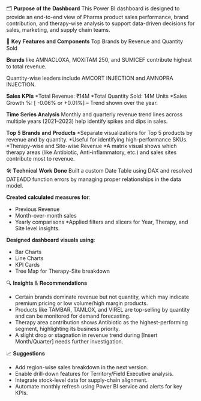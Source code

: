 🗂️ 𝐏𝐮𝐫𝐩𝐨𝐬𝐞 𝐨𝐟 𝐭𝐡𝐞 𝐃𝐚𝐬𝐡𝐛𝐨𝐚𝐫𝐝
This Power BI dashboard is designed to provide an end-to-end view of Pharma product sales performance, brand contribution, and therapy-wise analysis to support data-driven decisions for sales, marketing, and supply chain teams.

📌 𝐊𝐞𝐲 𝐅𝐞𝐚𝐭𝐮𝐫𝐞𝐬 𝐚𝐧𝐝 𝐂𝐨𝐦𝐩𝐨𝐧𝐞𝐧𝐭𝐬
Top Brands by Revenue and Quantity Sold

𝐁𝐫𝐚𝐧𝐝𝐬 like AMNACLOXA, MOXITAM 250, and SUMICEF contribute highest to total revenue.

Quantity-wise leaders include AMCORT INJECTION and AMNOPRA INJECTION.

𝐒𝐚𝐥𝐞𝐬 𝐊𝐏𝐈𝐬
*Total Revenue: ₹14M
*Total Quantity Sold: 14M Units
*Sales Growth %: [ -0.06% or +0.01%] – Trend shown over the year.

𝐓𝐢𝐦𝐞 𝐒𝐞𝐫𝐢𝐞𝐬 𝐀𝐧𝐚𝐥𝐲𝐬𝐢𝐬
Monthly and quarterly revenue trend lines across multiple years (2021–2023) help identify spikes and dips in sales.

𝐓𝐨𝐩 𝟓 𝐁𝐫𝐚𝐧𝐝𝐬 𝐚𝐧𝐝 𝐏𝐫𝐨𝐝𝐮𝐜𝐭𝐬
*Separate visualizations for Top 5 products by revenue and by quantity.
*Useful for identifying high-performance SKUs.
*Therapy-wise and Site-wise Revenue
*A matrix visual shows which therapy areas (like Antibiotic, Anti-inflammatory, etc.) and sales sites contribute most to revenue.

🛠️ 𝐓𝐞𝐜𝐡𝐧𝐢𝐜𝐚𝐥 𝐖𝐨𝐫𝐤 𝐃𝐨𝐧𝐞
Built a custom Date Table using DAX and resolved DATEADD function errors by managing proper relationships in the data model.

𝐂𝐫𝐞𝐚𝐭𝐞𝐝 𝐜𝐚𝐥𝐜𝐮𝐥𝐚𝐭𝐞𝐝 𝐦𝐞𝐚𝐬𝐮𝐫𝐞𝐬 𝐟𝐨𝐫:
* Previous Revenue
* Month-over-month sales
* Yearly comparisons
*Applied filters and slicers for Year, Therapy, and Site level insights.

𝐃𝐞𝐬𝐢𝐠𝐧𝐞𝐝 𝐝𝐚𝐬𝐡𝐛𝐨𝐚𝐫𝐝 𝐯𝐢𝐬𝐮𝐚𝐥𝐬 𝐮𝐬𝐢𝐧𝐠:
* Bar Charts
* Line Charts
* KPI Cards
* Tree Map for Therapy-Site breakdown

🔍 𝐈𝐧𝐬𝐢𝐠𝐡𝐭𝐬 & 𝐑𝐞𝐜𝐨𝐦𝐦𝐞𝐧𝐝𝐚𝐭𝐢𝐨𝐧𝐬
* Certain brands dominate revenue but not quantity, which may indicate premium pricing or low volume/high margin products.
* Products like TAMBAR, TAMLOX, and VIREL are top-selling by quantity and can be monitored for demand forecasting.
* Therapy area contribution shows Antibiotic as the highest-performing segment, highlighting its business priority.
* A slight drop or stagnation in revenue trend during [Insert Month/Quarter] needs further investigation.

📈 𝐒𝐮𝐠𝐠𝐞𝐬𝐭𝐢𝐨𝐧𝐬
* Add region-wise sales breakdown in the next version.
* Enable drill-down features for Territory/Field Executive analysis.
* Integrate stock-level data for supply-chain alignment.
* Automate monthly refresh using Power BI service and alerts for key KPIs.

